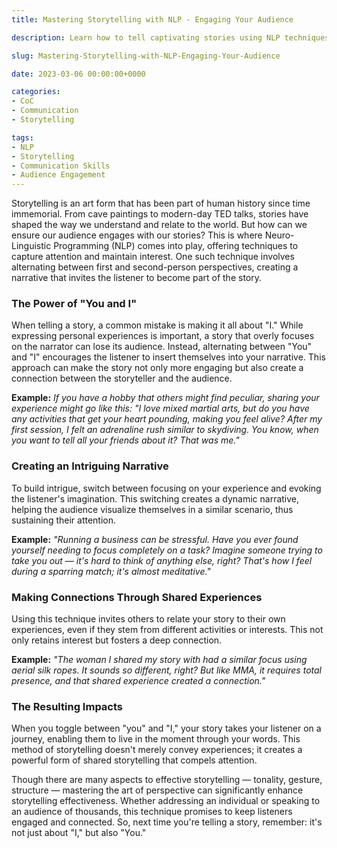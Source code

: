 ```yaml
---
title: Mastering Storytelling with NLP - Engaging Your Audience

description: Learn how to tell captivating stories using NLP techniques that keep your audience engaged.

slug: Mastering-Storytelling-with-NLP-Engaging-Your-Audience

date: 2023-03-06 00:00:00+0000

categories:
- CoC
- Communication
- Storytelling

tags:
- NLP
- Storytelling
- Communication Skills
- Audience Engagement
---
```


Storytelling is an art form that has been part of human history since time immemorial. From cave paintings to modern-day TED talks, stories have shaped the way we understand and relate to the world. But how can we ensure our audience engages with our stories? This is where Neuro-Linguistic Programming (NLP) comes into play, offering techniques to capture attention and maintain interest. One such technique involves alternating between first and second-person perspectives, creating a narrative that invites the listener to become part of the story.

### The Power of "You and I"

When telling a story, a common mistake is making it all about "I." While expressing personal experiences is important, a story that overly focuses on the narrator can lose its audience. Instead, alternating between "You" and "I" encourages the listener to insert themselves into your narrative. This approach can make the story not only more engaging but also create a connection between the storyteller and the audience.

**Example:**
*If you have a hobby that others might find peculiar, sharing your experience might go like this: "I love mixed martial arts, but do you have any activities that get your heart pounding, making you feel alive? After my first session, I felt an adrenaline rush similar to skydiving. You know, when you want to tell all your friends about it? That was me."*

### Creating an Intriguing Narrative

To build intrigue, switch between focusing on your experience and evoking the listener's imagination. This switching creates a dynamic narrative, helping the audience visualize themselves in a similar scenario, thus sustaining their attention.

**Example:**
*"Running a business can be stressful. Have you ever found yourself needing to focus completely on a task? Imagine someone trying to take you out — it's hard to think of anything else, right? That's how I feel during a sparring match; it's almost meditative."*

### Making Connections Through Shared Experiences

Using this technique invites others to relate your story to their own experiences, even if they stem from different activities or interests. This not only retains interest but fosters a deep connection.

**Example:**
*"The woman I shared my story with had a similar focus using aerial silk ropes. It sounds so different, right? But like MMA, it requires total presence, and that shared experience created a connection."*

### The Resulting Impacts

When you toggle between "you" and "I," your story takes your listener on a journey, enabling them to live in the moment through your words. This method of storytelling doesn't merely convey experiences; it creates a powerful form of shared storytelling that compels attention.

Though there are many aspects to effective storytelling — tonality, gesture, structure — mastering the art of perspective can significantly enhance storytelling effectiveness. Whether addressing an individual or speaking to an audience of thousands, this technique promises to keep listeners engaged and connected. So, next time you're telling a story, remember: it's not just about "I," but also "You."
